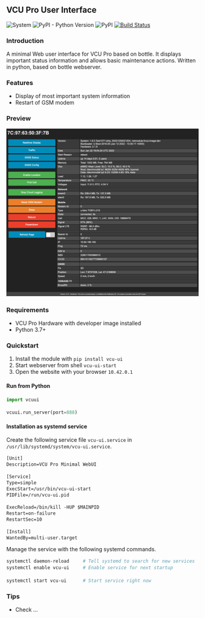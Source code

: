 ## VCU Pro User Interface

![System](https://img.shields.io/badge/system-VCU%20Pro-blue)
![PyPI - Python Version](https://img.shields.io/pypi/pyversions/vcu-ui)
![PyPI](https://img.shields.io/pypi/v/vcu-ui)
[![Build Status](https://www.travis-ci.org/renestraub/vcu-ui.svg?branch=master)](https://www.travis-ci.org/renestraub/vcu-ui)


### Introduction

A minimal Web user interface for VCU Pro based on bottle. It displays important status information and allows basic maintenance actions. Written in python, based on bottle webserver.


### Features

* Display of most important system information
* Restart of GSM modem



### Preview

![Info](https://github.com/renestraub/vcu-ui/raw/master/preview/info.png)


### Requirements

* VCU Pro Hardware with developer image installed
* Python 3.7+



### Quickstart

1. Install the module with `pip install vcu-ui`
1. Start webserver from shell `vcu-ui-start`
1. Open the website with your browser `10.42.0.1`


#### Run from Python

```python
import vcuui

vcuui.run_server(port=888)
```


#### Installation as systemd service

Create the following service file ```vcu-ui.service``` in ```/usr/lib/systemd/system/vcu-ui.service```.

```
[Unit]
Description=VCU Pro Minimal WebUI
 
[Service]
Type=simple
ExecStart=/usr/bin/vcu-ui-start
PIDFile=/run/vcu-ui.pid
 
ExecReload=/bin/kill -HUP $MAINPID
Restart=on-failure
RestartSec=10
 
[Install]
WantedBy=multi-user.target
```

Manage the service with the following systemd commands.

```bash
systemctl daemon-reload     # Tell systemd to search for new services
systemctl enable vcu-ui     # Enable service for next startup

systemctl start vcu-ui      # Start service right now
```

### Tips

* Check ...

